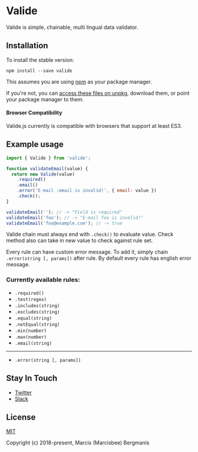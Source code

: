 # Valide
Valide is simple, chainable, multi lingual data validator.

## Installation

To install the stable version:

```
npm install --save valide
```

This assumes you are using [npm](https://www.npmjs.com/) as your package manager.

If you're not, you can [access these files on unpkg](https://unpkg.com/valide/dist/), download them, or point your package manager to them.

#### Browser Compatibility

Valide.js currently is compatible with browsers that support at least ES3.

## Example usage

```js
import { Valide } from 'valide';

function validateEmail(value) {
  return new Valide(value)
    .required()
    .email()
    .error('E-mail :email is invalid!', { email: value })
    .check();
}

validateEmail(''); // -> "Field is required"
validateEmail('foo'); // -> "E-mail foo is invalid!"
validateEmail('foo@example.com'); // -> true
```

Valide chain must always end with `.check()` to evaluate value.
Check method also can take in new value to check against rule set.

Every rule can have custom error message. To add it, simply chain `.error(string [, params])` after rule. By default every rule has english error message.

### Currently available rules:

- `.required()`
- `.test(regex)`
- `.includes(string)`
- `.excludes(string)`
- `.equal(string)`
- `.notEqual(string)`
- `.min(number)`
- `.max(number)`
- `.email(string)`

---

- `.error(string [, params])`

## Stay In Touch

- [Twitter](https://twitter.com/radi_js)
- [Slack](https://join.slack.com/t/radijs/shared_invite/enQtMjk3NTE2NjYxMTI2LWFmMTM5NTgwZDI5NmFlYzMzYmMxZjBhMGY0MGM2MzY5NmExY2Y0ODBjNDNmYjYxZWYxMjEyNjJhNjA5OTJjNzQ)

## License

[MIT](http://opensource.org/licenses/MIT)

Copyright (c) 2018-present, Marcis (Marcisbee) Bergmanis
